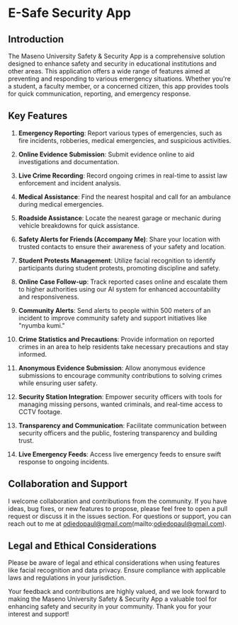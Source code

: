 # E-Safe Security App 

## Introduction

The Maseno University Safety & Security App is a comprehensive solution designed to enhance safety and security in educational institutions and other areas. This application offers a wide range of features aimed at preventing and responding to various emergency situations. Whether you're a student, a faculty member, or a concerned citizen, this app provides tools for quick communication, reporting, and emergency response.

## Key Features

1. **Emergency Reporting**: Report various types of emergencies, such as fire incidents, robberies, medical emergencies, and suspicious activities.

2. **Online Evidence Submission**: Submit evidence online to aid investigations and documentation.

3. **Live Crime Recording**: Record ongoing crimes in real-time to assist law enforcement and incident analysis.

4. **Medical Assistance**: Find the nearest hospital and call for an ambulance during medical emergencies.

5. **Roadside Assistance**: Locate the nearest garage or mechanic during vehicle breakdowns for quick assistance.

6. **Safety Alerts for Friends (Accompany Me)**: Share your location with trusted contacts to ensure their awareness of your safety and location.

7. **Student Protests Management**: Utilize facial recognition to identify participants during student protests, promoting discipline and safety.

8. **Online Case Follow-up**: Track reported cases online and escalate them to higher authorities using our AI system for enhanced accountability and responsiveness.

9. **Community Alerts**: Send alerts to people within 500 meters of an incident to improve community safety and support initiatives like "nyumba kumi."

10. **Crime Statistics and Precautions**: Provide information on reported crimes in an area to help residents take necessary precautions and stay informed.

11. **Anonymous Evidence Submission**: Allow anonymous evidence submissions to encourage community contributions to solving crimes while ensuring user safety.

12. **Security Station Integration**: Empower security officers with tools for managing missing persons, wanted criminals, and real-time access to CCTV footage.

13. **Transparency and Communication**: Facilitate communication between security officers and the public, fostering transparency and building trust.

14. **Live Emergency Feeds**: Access live emergency feeds to ensure swift response to ongoing incidents.


## Collaboration and Support

I welcome collaboration and contributions from the community. If you have ideas, bug fixes, or new features to propose, please feel free to open a pull request or discuss it in the issues section. For questions or support, you can reach out to me at odiedopaul@gmail.com(mailto:odiedopaul@gmail.com).

## Legal and Ethical Considerations

Please be aware of legal and ethical considerations when using features like facial recognition and data privacy. Ensure compliance with applicable laws and regulations in your jurisdiction.


Your feedback and contributions are highly valued, and we look forward to making the Maseno University Safety & Security App a valuable tool for enhancing safety and security in your community.
Thank you for your interest and support!
